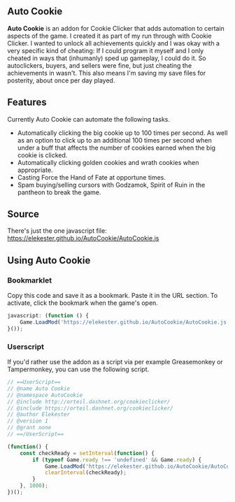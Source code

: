 ## Auto Cookie

**Auto Cookie** is an addon for Cookie Clicker that adds automation to certain aspects of the game. I created it as part of my run through with Cookie Clicker. I wanted to unlock all achievements quickly and I was okay with a very specific kind of cheating: If I could program it myself and I only cheated in ways that (inhumanly) sped up gameplay, I could do it. So autoclickers, buyers, and sellers were fine, but just cheating the achievements in wasn't. This also means I'm saving my save files for posterity, about once per day played.

## Features

Currently Auto Cookie can automate the following tasks.

* Automatically clicking the big cookie up to 100 times per second. As well as an option to click up to an additional 100 times per second when under a buff that affects the number of cookies earned when the big cookie is clicked.
* Automatically clicking golden cookies and wrath cookies when appropriate.
* Casting Force the Hand of Fate at opportune times.
* Spam buying/selling cursors with Godzamok, Spirit of Ruin in the pantheon to break the game.

## Source

There's just the one javascript file: https://elekester.github.io/AutoCookie/AutoCookie.js

## Using Auto Cookie

### Bookmarklet

Copy this code and save it as a bookmark. Paste it in the URL section. To activate, click the bookmark when the game's open.

```javascript
javascript: (function () {
    Game.LoadMod('https://elekester.github.io/AutoCookie/AutoCookie.js');
}());
```

### Userscript

If you'd rather use the addon as a script via per example Greasemonkey or Tampermonkey, you can use the following script.

```javascript
// ==UserScript==
// @name Auto Cookie
// @namespace AutoCookie
// @include http://orteil.dashnet.org/cookieclicker/
// @include https://orteil.dashnet.org/cookieclicker/
// @author Elekester
// @version 1
// @grant none
// ==/UserScript==

(function() {
    const checkReady = setInterval(function() {
        if (typeof Game.ready !== 'undefined' && Game.ready) {
            Game.LoadMod('https://elekester.github.io/AutoCookie/AutoCookie.js');
            clearInterval(checkReady);
        }
    }, 1000);
})();
```
